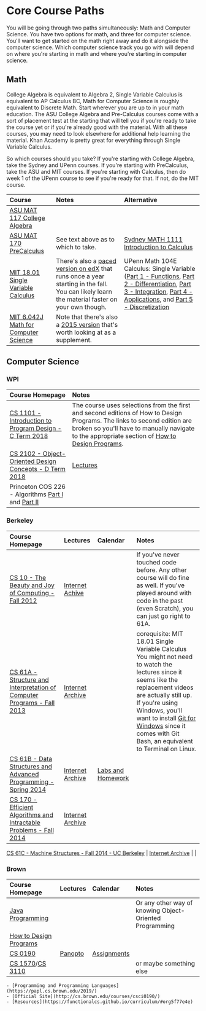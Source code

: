 # Core Course Paths

You will be going through two paths simultaneously: Math and Computer Science. You have two options for math, and three for computer science. You'll want to get started on the math right away and do it alongside the computer science. Which computer science track you go with will depend on where you're starting in math and where you're starting in computer science. 

## Math
College Algebra is equivalent to Algebra 2, Single Variable Calculus is equivalent to AP Calculus BC, Math for Computer Science is roughly equivalent to Discrete Math. Start wherever you are up to in your math education. The ASU College Algebra and Pre-Calculus courses come with a sort of placement test at the starting that will tell you if you're ready to take the course yet or if you're already good with the material. With all these courses, you may need to look elsewhere for additional help learning the material. Khan Academy is pretty great for everything through Single Variable Calculus.

So which courses should you take? If you're starting with College Algebra, take the Sydney and UPenn courses. If you're starting with PreCalculus, take the ASU and MIT courses. If you're starting with Calculus, then do week 1 of the UPenn course to see if you're ready for that. If not, do the MIT course.

Course | Notes | Alternative
:-- | :-- | :--
[ASU MAT 117 College Algebra](https://www.edx.org/course/college-algebra-and-problem-solving) | |
[ASU MAT 170 PreCalculus](https://www.edx.org/course/precalculus) | See text above as to which to take. | [Sydney MATH 1111 Introduction to Calculus](https://www.coursera.org/learn/introduction-to-calculus)
[MIT 18.01 Single Variable Calculus](https://ocw.mit.edu/courses/mathematics/18-01sc-single-variable-calculus-fall-2010/) | There's also a [paced version on edX](https://www.edx.org/xseries/mitx-18.01x-single-variable-calculus) that runs once a year starting in the fall. You can likely learn the material faster on your own though. | UPenn Math 104E Calculus: Single Variable ([Part 1 - Functions](https://www.coursera.org/learn/single-variable-calculus), [Part 2 - Differentiation](https://www.coursera.org/learn/differentiation-calculus), [Part 3 - Integration](https://www.coursera.org/learn/integration-calculus), [Part 4 - Applications](https://www.coursera.org/learn/applications-calculus), and [Part 5 -  Discretization](https://www.coursera.org/learn/discrete-calculus)
[MIT 6.042J Math for Computer Science](https://ocw.mit.edu/courses/electrical-engineering-and-computer-science/6-042j-mathematics-for-computer-science-fall-2010/) | Note that there's also a [2015 version](https://ocw.mit.edu/courses/electrical-engineering-and-computer-science/6-042j-mathematics-for-computer-science-spring-2015/) that's worth looking at as a supplement. |

## Computer Science

### WPI

Course Homepage | Notes
:-- | :-- 
[CS 1101 - Introduction to Program Design - C Term 2018](https://web.cs.wpi.edu/~cs1101/c18/) | The course uses selections from the first and second editions of How to Design Programs. The links to second edition are broken so you'll have to manually navigate to the appropriate section of [How to Design Programs](https://htdp.org/).
[CS 2102 - Object-Oriented Design Concepts - D Term 2018](https://web.cs.wpi.edu/~cs2102/d18/) | [Lectures](https://web.cs.wpi.edu/~cs2102/d20/)
Princeton COS 226 - Algorithms [Part I](https://www.coursera.org/learn/algorithms-part1/) and [Part II](https://www.coursera.org/learn/algorithms-part2) | 

### Berkeley

Course Homepage | Lectures | Calendar | Notes
:-- | :-- | :-- | :--
[CS 10 - The Beauty and Joy of Computing - Fall 2012](http://inst.eecs.berkeley.edu/~cs10/fa12/) | [Internet Achive](https://archive.org/details/ucberkeley_webcast_itunesu_556751887) | | If you've never touched code before. Any other course will do fine as well. If you've played around with code in the past (even Scratch), you can just go right to 61A.
[CS 61A - Structure and Interpretation of Computer Programs - Fall 2013](http://www-inst.eecs.berkeley.edu/~cs61a/fa13/) | [Internet Archive](https://archive.org/details/ucberkeley_webcast_itunesu_701354921) | | corequisite: MIT 18.01 Single Variable Calculus<br />You might not need to watch the lectures since it seems like the replacement videos are actually still up.<br />If you're using Windows, you'll want to install [Git for Windows](https://gitforwindows.org/) since it comes with Git Bash, an equivalent to Terminal on Linux.
[CS 61B - Data Structures and Advanced Programming - Spring 2014](https://people.eecs.berkeley.edu/~jrs/61b/) | [Internet Archive](https://archive.org/details/ucberkeley_webcast_itunesu_805311403) | [Labs and Homework](https://inst.eecs.berkeley.edu/~cs61b/fa14/hw/index.html) | 
[CS 170 - Efficient Algorithms and Intractable Problems - Fall 2014](http://www-inst.cs.berkeley.edu/~cs170/fa14/) | [Internet Archive](https://archive.org/details/ucberkeley-webcast-PL-XXv-cvA_iDMQSb7I9-N4oxi0Ran2q9g) | |

[CS 61C - Machine Structures - Fall 2014 - UC Berkeley](http://inst.eecs.berkeley.edu/~cs61c/fa14/) | [Internet Archive](https://archive.org/details/ucberkeley_webcast_itunesu_915550404) | | 



### Brown

Course Homepage | Lectures | Calendar | Notes
:-- | :-- | :-- | :-- 
[Java Programming](https://java-programming.mooc.fi/) | | | Or any other way of knowing Object-Oriented Programming
[How to Design Programs](http://cs.brown.edu/courses/csci0190/2018/Placement_Assignments.html) | | | 
[CS 0190](http://cs.brown.edu/courses/csci0190/2018/index.html) | [Panopto](https://brown.hosted.panopto.com/Panopto/Pages/Sessions/List.aspx#folderID=%222559ad35-3fff-4ef1-a2ac-a951011eb91e%22&maxResults=50) | [Assignments](https://cs.brown.edu/courses/cs019/2018/assignments.html) |
[CS 1570](http://cs.brown.edu/courses/csci1570/index.html)/[CS 3110](https://www.cs.cornell.edu/courses/cs3110/2018sp/) | | | or maybe something else
    - [Programming and Programming Languages](https://papl.cs.brown.edu/2019/)
    - [Official Site](http://cs.brown.edu/courses/csci0190/)
    - [Resources](https://functionalcs.github.io/curriculum/#org5f77e4e)


